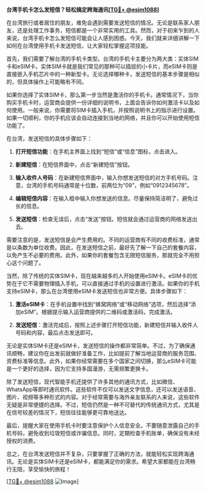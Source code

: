 **台湾手机卡怎么发短信？轻松搞定跨海通讯[[TG💪+ @esim1088](https://t.me/s/esim1088)]**

在台湾旅行或者居住的朋友，难免会遇到需要发送短信的情况。无论是联系家人朋友，还是处理工作事务，短信都是一个非常实用的工具。然而，对于初来乍到的人来说，台湾手机卡怎么发短信可能会让人感到困惑。今天，我们就来详细讲解一下如何在台湾使用手机卡发送短信，让大家轻松掌握这项技能。

首先，我们需要了解台湾的手机卡类型。台湾的手机卡主要分为两大类：实体SIM卡和eSIM卡。实体SIM卡就是我们常见的那种可以插拔的小卡片，而eSIM卡则是直接嵌入手机芯片中的一种新型卡。无论选择哪种卡，发送短信的基本步骤是相似的，但具体操作上可能略有不同。

如果你选择了实体SIM卡，那么第一步当然是激活你的手机卡。通常情况下，当你购买手机卡时，运营商会提供一份详细的说明书，上面会告诉你如何激活卡以及如何使用。一般来说，你需要将SIM卡插入手机，并按照说明书上的指示进行设置。如果一切顺利，你的手机应该会自动连接到当地的网络，并且你可以开始使用短信功能了。

在台湾，发送短信的具体步骤如下：

1. **打开短信功能**：在手机主界面上找到“短信”或“信息”图标，点击进入。
   
2. **新建短信**：在短信界面中，点击“新建短信”按钮。

3. **输入收件人号码**：在新建短信界面中，输入你想发送短信的对方手机号码。注意，台湾的手机号码通常是十位数，前两位为“09”，例如“0912345678”。

4. **编辑短信内容**：在输入框中输入你想发送的信息。尽量保持简洁明了，避免过长的信息。

5. **发送短信**：检查无误后，点击“发送”按钮。短信就会通过运营商的网络发送出去。

需要注意的是，发送短信是会产生费用的。不同的运营商有不同的收费标准，通常是以条数为单位收费。因此，在发送短信之前，最好先了解一下自己的套餐内容，以免产生不必要的费用。此外，如果你的套餐包含无限短信服务，那就完全不用担心这个问题了。

当然，除了传统的实体SIM卡，现在越来越多的人开始使用eSIM卡。eSIM卡的优势在于它不需要物理插入手机，可以直接通过手机的设置进行激活。如果你的手机支持eSIM卡，那么在台湾使用eSIM卡发送短信也非常方便。具体步骤如下：

1. **激活eSIM卡**：在手机设置中找到“蜂窝网络”或“移动网络”选项，然后选择“添加eSIM”。根据提示输入运营商提供的二维码或激活码，完成激活。

2. **发送短信**：激活完成后，按照上述步骤打开短信功能，新建短信并输入收件人号码和内容，最后点击发送即可。

无论是实体SIM卡还是eSIM卡，发送短信的操作都非常简单。不过，为了确保通讯顺畅，建议你在出发前就做好准备工作，比如提前了解当地运营商的服务范围、资费标准等信息。此外，如果你经常需要在多个国家之间切换，那么eSIM卡可能是一个更好的选择，因为它支持多国漫游，无需频繁更换卡。

除了发送短信，现代智能手机还提供了许多其他的通讯方式，比如微信、WhatsApp等即时通讯软件。这些软件不仅可以发送文字信息，还可以发送语音、图片、视频等多种形式的内容。对于经常需要与海外亲友联系的人来说，这些软件无疑是非常便捷的选择。不过，短信仍然是一种不可替代的传统通讯方式，尤其是在信号较差的情况下，短信往往能够更可靠地送达。

最后，提醒大家在使用手机卡时要注意保护个人信息安全。不要随意泄露自己的手机号码，避免收到垃圾短信或诈骗信息。同时，定期检查手机账单，确保没有未经授权的消费。

总之，在台湾发送短信并不复杂，只要掌握了正确的方法，就能轻松实现跨海通讯。无论是实体SIM卡还是eSIM卡，都能满足你的需求。希望大家都能在台湾畅行无阻，享受愉快的旅程！

[[TG💪+ @esim1088](https://t.me/s/esim1088) ![Image](https://i.postimg.cc/4NQfJmqS/Snipaste-2025-05-13-00-14-12.png)]